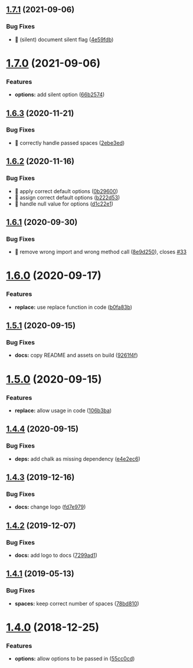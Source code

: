 ## [1.7.1](https://github.com/kreuzerk/replace-json-property/compare/v1.7.0...v1.7.1) (2021-09-06)


### Bug Fixes

* 🐛 (silent) document silent flag ([4e59fdb](https://github.com/kreuzerk/replace-json-property/commit/4e59fdb4d4bf012a08221cd7aabd924aa3d6329c))

# [1.7.0](https://github.com/kreuzerk/replace-json-property/compare/v1.6.3...v1.7.0) (2021-09-06)


### Features

* **options:** add silent option ([66b2574](https://github.com/kreuzerk/replace-json-property/commit/66b2574ac1b89c587a4a68891c210e26afc07e05))

## [1.6.3](https://github.com/kreuzerk/replace-json-property/compare/v1.6.2...v1.6.3) (2020-11-21)


### Bug Fixes

* 🐛 correctly handle passed spaces ([2ebe3ed](https://github.com/kreuzerk/replace-json-property/commit/2ebe3ed79cae79f960166ab185eae662a3dbfc0d))

## [1.6.2](https://github.com/kreuzerk/replace-json-property/compare/v1.6.1...v1.6.2) (2020-11-16)


### Bug Fixes

* 🐛 apply correct default options ([0b29600](https://github.com/kreuzerk/replace-json-property/commit/0b29600bbc4c98c19526e4afc7bb1daaffe2b723))
* 🐛 assign correct default options ([b222d53](https://github.com/kreuzerk/replace-json-property/commit/b222d5309eab191257b9d6f33515954b77c4476b))
* 🐛 handle null value for options ([d1c22e1](https://github.com/kreuzerk/replace-json-property/commit/d1c22e1d24b34e9bf7a7cffb267de196e2815e14))

## [1.6.1](https://github.com/kreuzerk/replace-json-property/compare/v1.6.0...v1.6.1) (2020-09-30)


### Bug Fixes

* 🐛 remove wrong import and wrong method call ([8e9d250](https://github.com/kreuzerk/replace-json-property/commit/8e9d25078b065bc4c6e204b9c66243d608f26323)), closes [#33](https://github.com/kreuzerk/replace-json-property/issues/33)

# [1.6.0](https://github.com/kreuzerk/replace-json-property/compare/v1.5.1...v1.6.0) (2020-09-17)


### Features

* **replace:** use replace function in code ([b0fa83b](https://github.com/kreuzerk/replace-json-property/commit/b0fa83b90f5f718de6082535c2815cced13b669c))

## [1.5.1](https://github.com/kreuzerk/replace-json-property/compare/v1.5.0...v1.5.1) (2020-09-15)


### Bug Fixes

* **docs:** copy README and assets on build ([9261f4f](https://github.com/kreuzerk/replace-json-property/commit/9261f4f348a1e4f033d6a516352995fe479a0c64))

# [1.5.0](https://github.com/kreuzerk/replace-json-property/compare/v1.4.4...v1.5.0) (2020-09-15)


### Features

* **replace:** allow usage in code ([106b3ba](https://github.com/kreuzerk/replace-json-property/commit/106b3baeb945dd8d0127c12023b60eccfedf75c1))

## [1.4.4](https://github.com/kreuzerk/replace-json-property/compare/v1.4.3...v1.4.4) (2020-09-15)


### Bug Fixes

* **deps:** add chalk as missing dependency ([e4e2ec6](https://github.com/kreuzerk/replace-json-property/commit/e4e2ec6f94ff8d2c0196976ef3417ba09d7cc506))

## [1.4.3](https://github.com/kreuzerk/replace-json-property/compare/v1.4.2...v1.4.3) (2019-12-16)


### Bug Fixes

* **docs:** change logo ([fd7e979](https://github.com/kreuzerk/replace-json-property/commit/fd7e979))

## [1.4.2](https://github.com/kreuzerk/replace-json-property/compare/v1.4.1...v1.4.2) (2019-12-07)


### Bug Fixes

* **docs:** add logo to docs ([7299ad1](https://github.com/kreuzerk/replace-json-property/commit/7299ad1))

## [1.4.1](https://github.com/kreuzerk/replace-json-property/compare/v1.4.0...v1.4.1) (2019-05-13)


### Bug Fixes

* **spaces:** keep correct number of spaces ([78bd810](https://github.com/kreuzerk/replace-json-property/commit/78bd810))

# [1.4.0](https://github.com/kreuzerk/replace-json-property/compare/v1.3.0...v1.4.0) (2018-12-25)


### Features

* **options:** allow options to be passed in ([55cc0cd](https://github.com/kreuzerk/replace-json-property/commit/55cc0cd))
